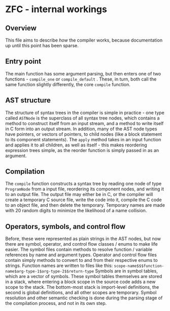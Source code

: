 # ZFC - internal workings

## Overview
This file aims to describe *how* the compiler works, because documentation up
until this point has been sparse.

## Entry point
The main function has some argument parsing, but then enters one of two
functions - `compile_one` or `compile_default` . These, in turn, both call the
same function slightly differently, the core `compile` function.

## AST structure
The structure of syntax trees in the compiler is simple in practice - one type
called `ASTNode` is the superclass of all syntax tree nodes, which contains a
method to construct itself from an input stream, and a method to write itself in
C form into an output stream. In addition, many of the AST node types have
pointers, or vectors of pointers, to child nodes (like a block statement to its
component statements). The `apply` method takes in an input function and
applies it to all children, as well as itself - this makes reordering expression
trees simple, as the reorder function is simply passed in as an argument.

## Compilation
The `compile` function constructs a syntax tree by reading one node of type
`ProgramNode` from a input file, reordering its component nodes, and writing it
to an output file. The output file may either be in C, or the compiler will
create a temporary C source file, write the code into it, compile the C code to
an object file, and then delete the temporary. Temporary names are made with
20 random digits to minimize the likelihood of a name collision.

## Operators, symbols, and control flow
Before, these were represented as plain strings in the AST nodes, but now there
are symbol, operator, and control flow classes / enums to make life easier.
The symbol files contain methods to resolve function / variable references by
name and argument types. Operator and control flow files contain simply methods
to convert to and from their respective enums to strings. Function names are
written to files like this:
`scope-name$$$function-name$arg-type-1$arg-type-2$$return-type`
Symbols are in symbol tables, which are a vector of symbols. These symbol tables
themselves are stored in a stack, where entering a block scope in the source
code adds a new scope to the stack. The bottom-most stack is import-level
definitions, the second is global definitions, and all other scopes are
temporary. Symbol resolution and other semantic checking is done during the
parsing stage of the compilation process, and not in its own step.
